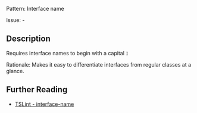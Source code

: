 Pattern: Interface name

Issue: -

## Description

Requires interface names to begin with a capital `I`  
  
Rationale: Makes it easy to differentiate interfaces from regular classes at a glance.

## Further Reading

* [TSLint - interface-name](https://palantir.github.io/tslint/rules/interface-name)